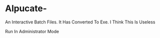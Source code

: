 # Alpucate-
An Interactive Batch Files. It Has Converted To Exe. I Think This Is Useless

Run In Administrator Mode
